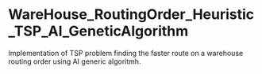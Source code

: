 # WareHouse_RoutingOrder_Heuristic_TSP_AI_GeneticAlgorithm
Implementation of TSP problem finding the faster route on a warehouse routing order using AI generic algoritmh.

